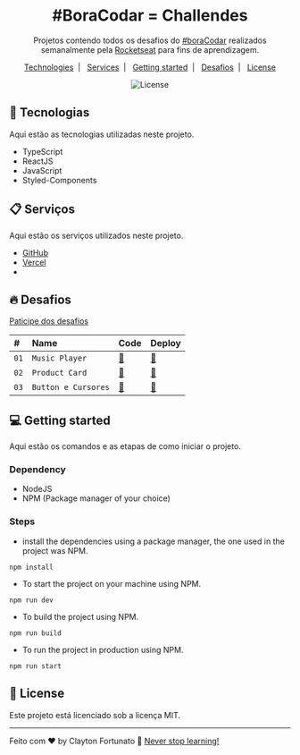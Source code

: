 

<h1 align="center">#BoraCodar = Challendes</h1>

<p align="center">
  Projetos contendo todos os desafios do <a href="https://boracodar.dev">#boraCodar</a> realizados semanalmente pela  <a href="https://www.rocketseat.com.br/">Rocketseat</a> para fins de aprendizagem.
</p>

<p align="center">
  <a href="#-technologies">Technologies</a>&nbsp;&nbsp;|&nbsp;&nbsp;
  <a href="#-services">Services</a>&nbsp;&nbsp;|&nbsp;&nbsp;
  <a href="#-getting-started">Getting started</a>&nbsp;&nbsp;|&nbsp;&nbsp;
  <a href="#-desafios">Desafios</a>&nbsp;&nbsp;|&nbsp;&nbsp;
  <a href="#memo-license">License</a>
</p>

<p align="center">
  <img alt="License" src="https://img.shields.io/static/v1?label=license&message=MIT&color=49AA26&labelColor=000000">
</p>

## 🚀 Tecnologias

Aqui estão as tecnologias utilizadas neste projeto.

- TypeScript 
- ReactJS 
- JavaScript
- Styled-Components


## 📋 Serviços

Aqui estão os serviços utilizados neste projeto.

- [GitHub](https://github.com/)
- [Vercel](https://www.vercel.com/)
- 

## 🔥 Desafios

[Paticipe dos desafios](https://boracodar.dev/)

| #    | Name           | Code    | Deploy |
| :--- | :------------- | :------ | :------|
| `01` | `Music Player` |  [🧬](https://github.com/claytonfortunato/-BoraCodar/tree/main/music-player) |[👾](https://reliable-unicorn-2ccf84.netlify.app/) |
| `02` | `Product Card` |  [🧬](https://github.com/claytonfortunato/-BoraCodar/tree/main/product-card) |[👾](https://fancy-gecko-c54685.netlify.app/) |
| `03` | `Button e Cursores` |  [🧬](https://github.com/claytonfortunato/-BoraCodar/tree/main/button) |[👾](https://button-cursors.vercel.app/) |


## 💻 Getting started

Aqui estão os comandos e as etapas de como iniciar o projeto.

### Dependency

- NodeJS
- NPM (Package manager of your choice)

### Steps

- install the dependencies using a package manager, the one used in the project was NPM.

```
npm install
```

- To start the project on your machine using NPM.

```
npm run dev
```

- To build the project using NPM.

```
npm run build
```

- To run the project in production using NPM.

```
npm run start
```

## :memo: License

Este projeto está licenciado sob a licença MIT.

---

Feito com ♥ by Clayton Fortunato 🚀 [Never stop learning!](https://github.com/claytonfortunato)

